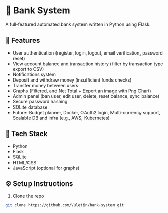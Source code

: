 # 🏦 Bank System

A full-featured automated bank system written in Python using Flask.

## 🚀 Features

- User authentication (register, login, logout, email verification, password reset)
- View account balance and transaction history (filter by transaction type export to CSV)
- Notifications system
- Deposit and withdraw money (insufficient funds checks)
- Transfer money between users
- Graphs (Filtered, and Net Total + Export an image with Png Chart)
- Admin panel (ban user, edit user, delete, reset balance, sync balance)
- Secure password hashing
- SQLite database
- Future: Budget planner, Docker, OAuth2 login, Multi-currency support, Scalable DB and infra (e.g., AWS, Kubernetes)

## 📂 Tech Stack

- Python
- Flask
- SQLite
- HTML/CSS
- JavaScript (optional for graphs)

## ⚙️ Setup Instructions

1. Clone the repo  
```bash
git clone https://github.com/Vuletin/bank-system.git
